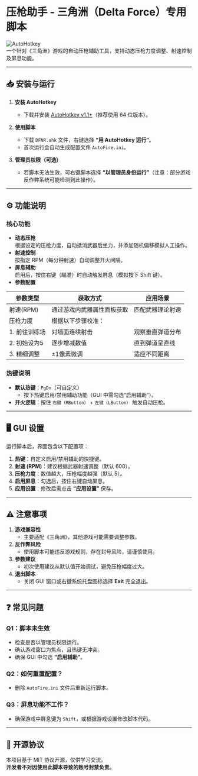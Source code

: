# 压枪助手 - 三角洲（Delta Force）专用脚本

![AutoHotkey](https://img.shields.io/badge/AutoHotkey-v1.1+-green)  
一个针对《三角洲》游戏的自动压枪辅助工具，支持动态压枪力度调整、射速控制及屏息功能。

---

## 📥 安装与运行
1. **安装 AutoHotkey**  
   - 下载并安装 [AutoHotkey v1.1+](https://www.autohotkey.com/)（推荐使用 64 位版本）。

2. **使用脚本**  
   - 下载 `DFNR.ahk` 文件，右键选择 **“用 AutoHotkey 运行”**。
   - 首次运行会自动生成配置文件 `AutoFire.ini`。

3. **管理员权限（可选）**  
   - 若脚本无法生效，可右键脚本选择 **“以管理员身份运行”**（注意：部分游戏反作弊系统可能检测到此操作）。

---

## ⚙️ 功能说明
### 核心功能
- **动态压枪**  
  根据设定的压枪力度，自动抵消武器后坐力，并添加随机偏移模拟人工操作。
- **射速控制**  
  按指定 RPM（每分钟射速）自动调整开火间隔。
- **屏息辅助**  
  启用后，按住右键（瞄准）时自动触发屏息（模拟按下 Shift 键）。
- **参数配置**
  
| 参数类型       | 获取方式                 | 应用场景         |
|----------------|--------------------------|------------------|
| 射速(RPM)      | 通过游戏内武器属性面板获取 | 匹配武器理论射速 |
| 压枪力度       | 根据以下步骤校准：        |                  |
| 1. 前往训练场 | 对墙面连续射击            | 观察垂直弹道分布 |
| 2. 初始设为5   | 逐步增减数值              | 直到弹道呈直线   |
| 3. 精细调整    | ±1像素微调               | 适应不同距离     |


### 热键说明
- **默认热键**：`PgDn`（可自定义）  
  - 按下热键启用/禁用辅助功能（GUI 中需勾选“启用辅助”）。
- **开火逻辑**：按住 `右键（RButton）` + `左键（LButton）` 触发自动压枪。

---

## 🖥️ GUI 设置
运行脚本后，界面包含以下配置项：
1. **热键**：自定义启用/禁用辅助的快捷键。
2. **射速 (RPM)**：建议根据武器射速调整（默认 600）。
3. **压枪力度**：数值越大，压枪幅度越强（默认 5）。
4. **启用屏息**：勾选后，按住右键自动屏息。
5. **应用设置**：修改后需点击 **“应用设置”** 保存。

---

## ⚠️ 注意事项
1. **游戏兼容性**  
   - 主要适配《三角洲》，其他游戏可能需要调整参数。
2. **反作弊风险**  
   - 使用脚本可能违反游戏规则，存在封号风险，请谨慎使用。
3. **参数建议**  
   - 初次使用建议从默认值开始调试，避免压枪幅度过大。
4. **退出脚本**  
   - 关闭 GUI 窗口或右键系统托盘图标选择 **Exit** 完全退出。

---

## ❓ 常见问题
### Q1：脚本未生效
- 检查是否以管理员权限运行。
- 确认游戏窗口为焦点，且热键无冲突。
- 确保 GUI 中勾选 **“启用辅助”**。

### Q2：如何重置配置？
- 删除 `AutoFire.ini` 文件后重新运行脚本。

### Q3：屏息功能不工作？
- 确保游戏中屏息键为 `Shift`，或根据游戏设置修改脚本代码。

---

## 📜 开源协议
本项目基于 MIT 协议开源，仅供学习交流。  
**开发者不对因使用此脚本导致的账号封禁负责。**
